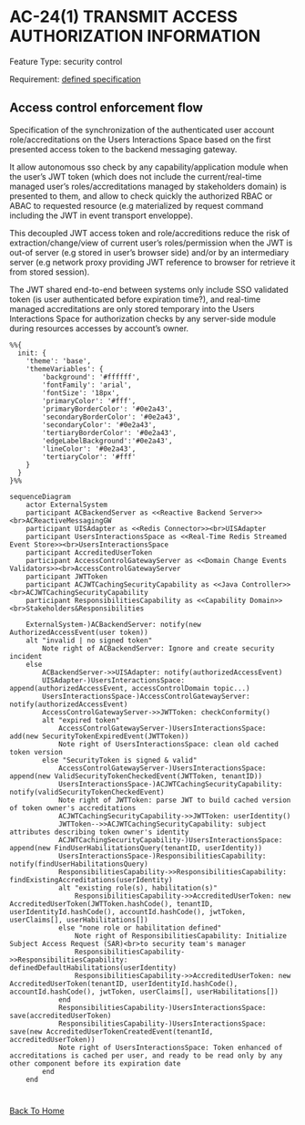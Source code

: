 # AC-24(1) TRANSMIT ACCESS AUTHORIZATION INFORMATION

Feature Type: security control

Requirement: [defined specification](https://www.notion.so/cybnity/AC-24-1-Transmit-access-authorization-information-3bf2f16555d849979d90cb324d4ed007?pvs=4)

## Access control enforcement flow
Specification of the synchronization of the authenticated user account role/accreditations on the Users Interactions Space based on the first presented access token to the backend messaging gateway.

It allow autonomous sso check by any capability/application module when the user’s JWT token (which does not include the current/real-time managed user’s roles/accreditations managed by stakeholders domain) is presented to them, and allow to check quickly the authorized RBAC or ABAC to requested resource (e.g materialized by request command including the JWT in event transport enveloppe).

This decoupled JWT access token and role/accreditions reduce the risk of extraction/change/view of current user’s roles/permission when the JWT is out-of server (e.g stored in user’s browser side) and/or by an intermediary server (e.g network proxy providing JWT reference to browser for retrieve it from stored session).

The JWT shared end-to-end between systems only include SSO validated token (is user authenticated before expiration time?), and real-time managed accreditations are only stored temporary into the Users Interactions Space for authorization checks by any server-side module during resources accesses by account’s owner.

```mermaid
%%{
  init: {
    'theme': 'base',
    'themeVariables': {
        'background': '#ffffff',
        'fontFamily': 'arial',
        'fontSize': '18px',
        'primaryColor': '#fff',
        'primaryBorderColor': '#0e2a43',
        'secondaryBorderColor': '#0e2a43',
        'secondaryColor': '#0e2a43',
        'tertiaryBorderColor': '#0e2a43',
        'edgeLabelBackground':'#0e2a43',
        'lineColor': '#0e2a43',
        'tertiaryColor': '#fff'
    }
  }
}%%

sequenceDiagram
	actor ExternalSystem
	participant ACBackendServer as <<Reactive Backend Server>><br>ACReactiveMessagingGW
	participant UISAdapter as <<Redis Connector>><br>UISAdapter
	participant UsersInteractionsSpace as <<Real-Time Redis Streamed Event Store>><br>UsersInteractionsSpace
	participant AccreditedUserToken
	participant AccessControlGatewayServer as <<Domain Change Events Validators>><br>AccessControlGatewayServer
	participant JWTToken
	participant ACJWTCachingSecurityCapability as <<Java Controller>><br>ACJWTCachingSecurityCapability
	participant ResponsibilitiesCapability as <<Capability Domain>><br>Stakeholders&Responsibilities

	ExternalSystem-)ACBackendServer: notify(new AuthorizedAccessEvent(user token))
	alt "invalid | no signed token"
		Note right of ACBackendServer: Ignore and create security incident
	else
		ACBackendServer->>UISAdapter: notify(authorizedAccessEvent)
		UISAdapter-)UsersInteractionsSpace: append(authorizedAccessEvent, accessControlDomain topic...)
		UsersInteractionsSpace-)AccessControlGatewayServer: notify(authorizedAccessEvent)
		AccessControlGatewayServer->>JWTToken: checkConformity()
		alt "expired token"
			AccessControlGatewayServer-)UsersInteractionsSpace: add(new SecurityTokenExpiredEvent(JWTToken))
			Note right of UsersInteractionsSpace: clean old cached token version
		else "SecurityToken is signed & valid"
			AccessControlGatewayServer-)UsersInteractionsSpace: append(new ValidSecurityTokenCheckedEvent(JWTToken, tenantID))
			UsersInteractionsSpace-)ACJWTCachingSecurityCapability: notify(validSecurityTokenCheckedEvent)
			Note right of JWTToken: parse JWT to build cached version of token owner's accreditations
			ACJWTCachingSecurityCapability->>JWTToken: userIdentity()
			JWTToken-->>ACJWTCachingSecurityCapability: subject attributes describing token owner's identity
			ACJWTCachingSecurityCapability-)UsersInteractionsSpace: append(new FindUserHabilitationsQuery(tenantID, userIdentity))
			UsersInteractionsSpace-)ResponsibilitiesCapability: notify(findUserHabilitationsQuery)
			ResponsibilitiesCapability->>ResponsibilitiesCapability: findExistingAccreditations(userIdentity)
			alt "existing role(s), habilitation(s)"
				ResponsibilitiesCapability->>AccreditedUserToken: new AccreditedUserToken(JWTToken.hashCode(), tenantID, userIdentityId.hashCode(), accountId.hashCode(), jwtToken, userClaims[], userHabilitations[])
			else "none role or habilitation defined"
				Note right of ResponsibilitiesCapability: Initialize Subject Access Request (SAR)<br>to security team's manager
				ResponsibilitiesCapability->>ResponsibilitiesCapability: definedDefaultHabilitations(userIdentity)
				ResponsibilitiesCapability->>AccreditedUserToken: new AccreditedUserToken(tenantID, userIdentityId.hashCode(), accountId.hashCode(), jwtToken, userClaims[], userHabilitations[])
			end
			ResponsibilitiesCapability-)UsersInteractionsSpace: save(accreditedUserToken)
			ResponsibilitiesCapability-)UsersInteractionsSpace: save(new AccreditedUserTokenCreatedEvent(tenantId, accreditedUserToken))
			Note right of UsersInteractionsSpace: Token enhanced of accreditations is cached per user, and ready to be read only by any other component before its expiration date
		end
	end

```

#
[Back To Home](README.md)
